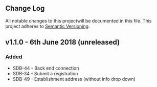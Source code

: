 ## Change Log
All notable changes to this projectwill be documented in this file.
This project adheres to [Semantic Versioning](http://semver.org/).

## v1.1.0 - 6th June 2018 (unreleased)
### Added
- SDB-44 - Back end connection
- SDB-34 - Submit a registration
- SDB-49 - Establishment address (without info drop down)
